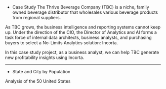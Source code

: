 * Case Study
The Thrive Beverage Company (TBC) is a niche, 
family owned beverage distributor that wholesales various beverage 
products from regional suppliers. 

As TBC grows, the business intelligence and reporting systems cannot keep up. 
Under the direction of the CIO,  the Director of Analytics and AI forms a task force of internal data architects, 
business analysts, and purchasing buyers to select a No-Limits Analytics solution: Incorta.

In this case study project, as a business analyst, we can help TBC generate new profitability insights using Incorta.

----------------------------------------------------------------------------------------------------------------------------
* State and City by Population

Analysis of the 50 United States 
